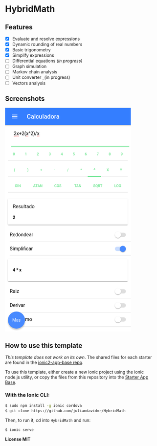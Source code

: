 # **HybridMath**

## Features
- [x] Evaluate and resolve expressions
- [x] Dynamic rounding of real numbers
- [x] Basic trigonometry
- [x] Simplify expressions
- [ ] Differential equations _(in progress)_
- [ ] Graph simulation
- [ ] Markov chain analysis
- [ ] Unit converter _(in progress)
- [ ] Vectors analysis

## Screenshots
<img src="./docs/resources/calc.png"/>

## How to use this template

*This template does not work on its own*. The shared files for each starter are found in the [ionic2-app-base repo](https://github.com/ionic-team/ionic2-app-base).

To use this template, either create a new ionic project using the ionic node.js utility, or copy the files from this repository into the [Starter App Base](https://github.com/ionic-team/ionic2-app-base).

### With the Ionic CLI:

```bash
$ sudo npm install -g ionic cordova
$ git clone https://github.com/juliandavidmr/HybridMath
```

Then, to run it, cd into `HybridMath` and run:

```bash
$ ionic serve
```


**License MIT**